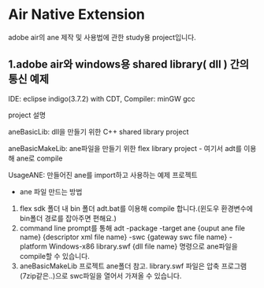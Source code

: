Air Native Extension
===
adobe air의 ane 제작 및 사용법에 관한 study용 project입니다. 

1.adobe air와 windows용 shared library( dll ) 간의 통신 예제
-
IDE: eclipse indigo(3.7.2) with CDT, 
Compiler: minGW gcc

project 설명

aneBasicLib: dll을 만들기 위한 C++ shared library project

aneBasicMakeLib: ane파일을 만들기 위한 flex library project - 여기서 adt를 이용해 ane로 compile

UsageANE: 만들어진 ane를 import하고 사용하는 예제 프로젝트


- ane 파일 만드는 방법

1. flex sdk 폴더 내 bin 폴더 adt.bat를 이용해 compile 합니다.(윈도우 환경변수에 bin폴더 경로를 잡아주면 편해요.)
2. command line prompt를 통해 adt -package -target ane {ouput ane file name} {descriptor xml file name} -swc {gateway swc file name} -platform Windows-x86 library.swf {dll file name} 명령으로 ane파일을 compile할 수 있습니다. 
3. aneBasicMakeLib 프로젝트 ane폴더 참고. library.swf 파일은 압축 프로그램 (7zip같은..)으로 swc파일을 열어서 가져올 수 있습니다. 
